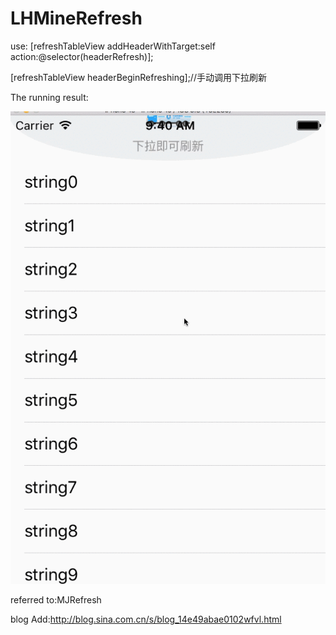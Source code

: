 # LHMineRefresh

use:
[refreshTableView addHeaderWithTarget:self action:@selector(headerRefresh)];

[refreshTableView headerBeginRefreshing];//手动调用下拉刷新



The running result:

  ![The result](/refresh.gif) 





referred to:MJRefresh


blog Add:http://blog.sina.com.cn/s/blog_14e49abae0102wfvl.html
